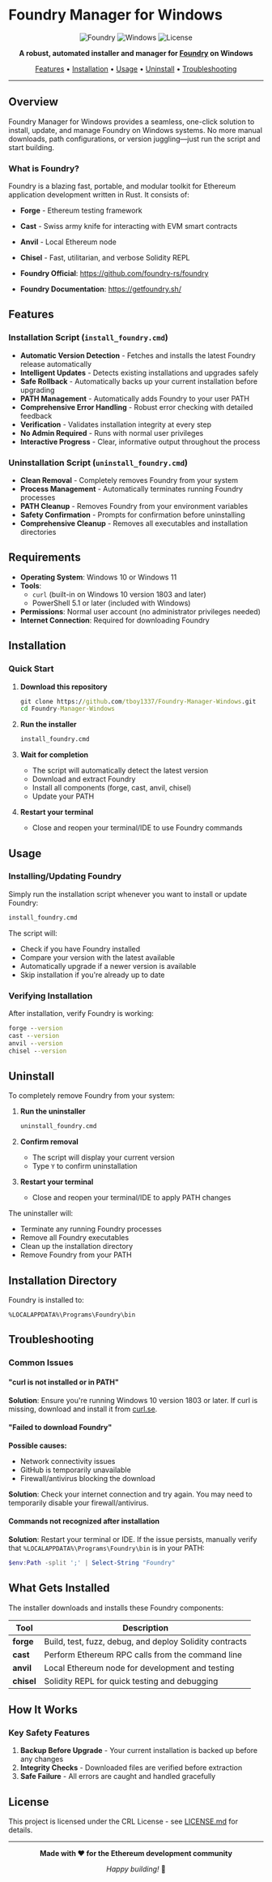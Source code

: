 # Foundry Manager for Windows

<div align="center">

![Foundry](https://img.shields.io/badge/Foundry-Latest-blue?style=for-the-badge&logo=ethereum)
![Windows](https://img.shields.io/badge/Windows-10%2F11-0078D6?style=for-the-badge&logo=windows)
![License](https://img.shields.io/badge/License-CRL-orange?style=for-the-badge)

**A robust, automated installer and manager for [Foundry](https://github.com/foundry-rs/foundry) on Windows**

[Features](#features) • [Installation](#installation) • [Usage](#usage) • [Uninstall](#uninstall) • [Troubleshooting](#troubleshooting)

</div>

---

## Overview

Foundry Manager for Windows provides a seamless, one-click solution to install, update, and manage Foundry on Windows systems. No more manual downloads, path configurations, or version juggling—just run the script and start building.

### What is Foundry?

Foundry is a blazing fast, portable, and modular toolkit for Ethereum application development written in Rust. It consists of:

- **Forge** - Ethereum testing framework
- **Cast** - Swiss army knife for interacting with EVM smart contracts
- **Anvil** - Local Ethereum node
- **Chisel** - Fast, utilitarian, and verbose Solidity REPL

- **Foundry Official**: https://github.com/foundry-rs/foundry
- **Foundry Documentation**: https://getfoundry.sh/

## Features

### Installation Script (`install_foundry.cmd`)

- **Automatic Version Detection** - Fetches and installs the latest Foundry release automatically
- **Intelligent Updates** - Detects existing installations and upgrades safely
- **Safe Rollback** - Automatically backs up your current installation before upgrading
- **PATH Management** - Automatically adds Foundry to your user PATH
- **Comprehensive Error Handling** - Robust error checking with detailed feedback
- **Verification** - Validates installation integrity at every step
- **No Admin Required** - Runs with normal user privileges
- **Interactive Progress** - Clear, informative output throughout the process

### Uninstallation Script (`uninstall_foundry.cmd`)

- **Clean Removal** - Completely removes Foundry from your system
- **Process Management** - Automatically terminates running Foundry processes
- **PATH Cleanup** - Removes Foundry from your environment variables
- **Safety Confirmation** - Prompts for confirmation before uninstalling
- **Comprehensive Cleanup** - Removes all executables and installation directories

## Requirements

- **Operating System**: Windows 10 or Windows 11
- **Tools**: 
  - `curl` (built-in on Windows 10 version 1803 and later)
  - PowerShell 5.1 or later (included with Windows)
- **Permissions**: Normal user account (no administrator privileges needed)
- **Internet Connection**: Required for downloading Foundry

## Installation

### Quick Start

1. **Download this repository**
   ```cmd
   git clone https://github.com/tboy1337/Foundry-Manager-Windows.git
   cd Foundry-Manager-Windows
   ```

2. **Run the installer**
   ```cmd
   install_foundry.cmd
   ```

3. **Wait for completion**
   - The script will automatically detect the latest version
   - Download and extract Foundry
   - Install all components (forge, cast, anvil, chisel)
   - Update your PATH

4. **Restart your terminal**
   - Close and reopen your terminal/IDE to use Foundry commands

## Usage

### Installing/Updating Foundry

Simply run the installation script whenever you want to install or update Foundry:

```cmd
install_foundry.cmd
```

The script will:
- Check if you have Foundry installed
- Compare your version with the latest available
- Automatically upgrade if a newer version is available
- Skip installation if you're already up to date

### Verifying Installation

After installation, verify Foundry is working:

```cmd
forge --version
cast --version
anvil --version
chisel --version
```

## Uninstall

To completely remove Foundry from your system:

1. **Run the uninstaller**
   ```cmd
   uninstall_foundry.cmd
   ```

2. **Confirm removal**
   - The script will display your current version
   - Type `Y` to confirm uninstallation

3. **Restart your terminal**
   - Close and reopen your terminal/IDE to apply PATH changes

The uninstaller will:
- Terminate any running Foundry processes
- Remove all Foundry executables
- Clean up the installation directory
- Remove Foundry from your PATH

## Installation Directory

Foundry is installed to:
```
%LOCALAPPDATA%\Programs\Foundry\bin
```

## Troubleshooting

### Common Issues

#### "curl is not installed or in PATH"

**Solution**: Ensure you're running Windows 10 version 1803 or later. If curl is missing, download and install it from [curl.se](https://curl.se/windows/).

#### "Failed to download Foundry"

**Possible causes:**
- Network connectivity issues
- GitHub is temporarily unavailable
- Firewall/antivirus blocking the download

**Solution**: Check your internet connection and try again. You may need to temporarily disable your firewall/antivirus.

#### Commands not recognized after installation

**Solution**: Restart your terminal or IDE. If the issue persists, manually verify that `%LOCALAPPDATA%\Programs\Foundry\bin` is in your PATH:

```powershell
$env:Path -split ';' | Select-String "Foundry"
```

## What Gets Installed

The installer downloads and installs these Foundry components:

| Tool | Description |
|------|-------------|
| **forge** | Build, test, fuzz, debug, and deploy Solidity contracts |
| **cast** | Perform Ethereum RPC calls from the command line |
| **anvil** | Local Ethereum node for development and testing |
| **chisel** | Solidity REPL for quick testing and debugging |

## How It Works

### Key Safety Features

1. **Backup Before Upgrade** - Your current installation is backed up before any changes
2. **Integrity Checks** - Downloaded files are verified before extraction
3. **Safe Failure** - All errors are caught and handled gracefully

## License

This project is licensed under the CRL License - see [LICENSE.md](LICENSE.md) for details.

---

<div align="center">

**Made with ❤️ for the Ethereum development community**

*Happy building!* 🚀

</div>
